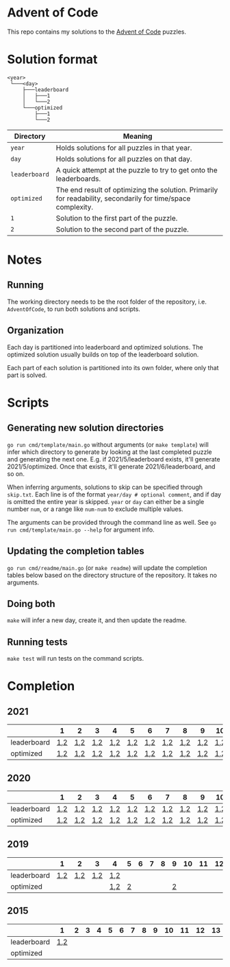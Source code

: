 # Advent of Code

This repo contains my solutions to the [Advent of Code](https://adventofcode.com/) puzzles.

# Solution format

```
<year>
 └───<day>
     ├───leaderboard
     │   ├───1
     │   └───2
     └───optimized
         ├───1
         └───2
```

| Directory     | Meaning                                                                                                      |
|---------------|--------------------------------------------------------------------------------------------------------------|
| `year`        | Holds solutions for all puzzles in that year.                                                                |
| `day`         | Holds solutions for all puzzles on that day.                                                                 |
| `leaderboard` | A quick attempt at the puzzle to try to get onto the leaderboards.                                           |
| `optimized`   | The end result of optimizing the solution. Primarily for readability, secondarily for time/space complexity. |
| `1`           | Solution to the first part of the puzzle.                                                                    |
| `2`           | Solution to the second part of the puzzle.                                                                   |

# Notes

## Running

The working directory needs to be the root folder of the repository, i.e. `AdventOfCode`, to run both solutions and scripts.

## Organization

Each day is partitioned into leaderboard and optimized solutions. The optimized solution usually builds on top of the leaderboard solution.

Each part of each solution is partitioned into its own folder, where only that part is solved.

# Scripts

## Generating new solution directories

`go run cmd/template/main.go` without arguments (or `make template`) will infer which directory to generate by looking at the last completed puzzle and generating the next one.
E.g. if 2021/5/leaderboard exists, it'll generate 2021/5/optimized. Once that exists, it'll generate 2021/6/leaderboard, and so on.

When inferring arguments, solutions to skip can be specified through `skip.txt`.
Each line is of the format `year/day # optional comment`, and if day is omitted the entire year is skipped.
`year` or `day` can either be a single number `num`, or a range like `num-num` to exclude multiple values.

The arguments can be provided through the command line as well. See `go run cmd/template/main.go --help` for argument info.

## Updating the completion tables

`go run cmd/readme/main.go` (or `make readme`) will update the completion tables below based on the directory structure of the repository. It takes no arguments.

## Doing both

`make` will infer a new day, create it, and then update the readme.

## Running tests

`make test` will run tests on the command scripts.

# Completion

## 2021

|             | 1                                                                   | 2                                                                   | 3                                                                   | 4                                                                   | 5                                                                   | 6                                                                   | 7                                                                   | 8                                                                   | 9                                                                   | 10                                                                    | 11                                                                    | 12                                                                    | 13                                                                    | 14                                                                    | 15                                                                    | 16                                                                    | 17                                                                    | 18                                                                    | 19                                                                    | 20                                                                    | 21                                                                    | 22                                                                    | 23                                                                    | 24                                                                    | 25                                 |
|-------------|---------------------------------------------------------------------|---------------------------------------------------------------------|---------------------------------------------------------------------|---------------------------------------------------------------------|---------------------------------------------------------------------|---------------------------------------------------------------------|---------------------------------------------------------------------|---------------------------------------------------------------------|---------------------------------------------------------------------|-----------------------------------------------------------------------|-----------------------------------------------------------------------|-----------------------------------------------------------------------|-----------------------------------------------------------------------|-----------------------------------------------------------------------|-----------------------------------------------------------------------|-----------------------------------------------------------------------|-----------------------------------------------------------------------|-----------------------------------------------------------------------|-----------------------------------------------------------------------|-----------------------------------------------------------------------|-----------------------------------------------------------------------|-----------------------------------------------------------------------|-----------------------------------------------------------------------|-----------------------------------------------------------------------|------------------------------------|
| leaderboard | [1](2021/1/leaderboard/1/main.go),[2](2021/1/leaderboard/2/main.go) | [1](2021/2/leaderboard/1/main.go),[2](2021/2/leaderboard/2/main.go) | [1](2021/3/leaderboard/1/main.go),[2](2021/3/leaderboard/2/main.go) | [1](2021/4/leaderboard/1/main.go),[2](2021/4/leaderboard/2/main.go) | [1](2021/5/leaderboard/1/main.go),[2](2021/5/leaderboard/2/main.go) | [1](2021/6/leaderboard/1/main.go),[2](2021/6/leaderboard/2/main.go) | [1](2021/7/leaderboard/1/main.go),[2](2021/7/leaderboard/2/main.go) | [1](2021/8/leaderboard/1/main.go),[2](2021/8/leaderboard/2/main.go) | [1](2021/9/leaderboard/1/main.go),[2](2021/9/leaderboard/2/main.go) | [1](2021/10/leaderboard/1/main.go),[2](2021/10/leaderboard/2/main.go) | [1](2021/11/leaderboard/1/main.go),[2](2021/11/leaderboard/2/main.go) | [1](2021/12/leaderboard/1/main.go),[2](2021/12/leaderboard/2/main.go) | [1](2021/13/leaderboard/1/main.go),[2](2021/13/leaderboard/2/main.go) | [1](2021/14/leaderboard/1/main.go),[2](2021/14/leaderboard/2/main.go) | [1](2021/15/leaderboard/1/main.go),[2](2021/15/leaderboard/2/main.go) | [1](2021/16/leaderboard/1/main.go),[2](2021/16/leaderboard/2/main.go) | [1](2021/17/leaderboard/1/main.go),[2](2021/17/leaderboard/2/main.go) | [1](2021/18/leaderboard/1/main.go),[2](2021/18/leaderboard/2/main.go) | [1](2021/19/leaderboard/1/main.go),[2](2021/19/leaderboard/2/main.go) | [1](2021/20/leaderboard/1/main.go),[2](2021/20/leaderboard/2/main.go) | [1](2021/21/leaderboard/1/main.go),[2](2021/21/leaderboard/2/main.go) | [1](2021/22/leaderboard/1/main.go),[2](2021/22/leaderboard/2/main.go) | [1](2021/23/leaderboard/1/main.go),[2](2021/23/leaderboard/2/main.go) | [1](2021/24/leaderboard/1/main.go),[2](2021/24/leaderboard/2/main.go) | [1](2021/25/leaderboard/1/main.go) |
| optimized   | [1](2021/1/optimized/1/main.go),[2](2021/1/optimized/2/main.go)     | [1](2021/2/optimized/1/main.go),[2](2021/2/optimized/2/main.go)     | [1](2021/3/optimized/1/main.go),[2](2021/3/optimized/2/main.go)     | [1](2021/4/optimized/1/main.go),[2](2021/4/optimized/2/main.go)     | [1](2021/5/optimized/1/main.go),[2](2021/5/optimized/2/main.go)     | [1](2021/6/optimized/1/main.go),[2](2021/6/optimized/2/main.go)     | [1](2021/7/optimized/1/main.go),[2](2021/7/optimized/2/main.go)     | [1](2021/8/optimized/1/main.go),[2](2021/8/optimized/2/main.go)     | [1](2021/9/optimized/1/main.go),[2](2021/9/optimized/2/main.go)     | [1](2021/10/optimized/1/main.go),[2](2021/10/optimized/2/main.go)     | [1](2021/11/optimized/1/main.go),[2](2021/11/optimized/2/main.go)     | [1](2021/12/optimized/1/main.go),[2](2021/12/optimized/2/main.go)     | [1](2021/13/optimized/1/main.go),[2](2021/13/optimized/2/main.go)     | [1](2021/14/optimized/1/main.go),[2](2021/14/optimized/2/main.go)     |                                                                       | [1](2021/16/optimized/1/main.go),[2](2021/16/optimized/2/main.go)     | [1](2021/17/optimized/1/main.go),[2](2021/17/optimized/2/main.go)     |                                                                       |                                                                       |                                                                       |                                                                       |                                                                       |                                                                       | [1](2021/24/optimized/1/main.go),[2](2021/24/optimized/2/main.go)     | [1](2021/25/optimized/1/main.go)   |

## 2020

|             | 1                                                                   | 2                                                                   | 3                                                                   | 4                                                                   | 5                                                                   | 6                                                                   | 7                                                                   | 8                                                                   | 9                                                                   | 10                                                                    | 11                                                                    | 12                                                                    | 13                                                                    | 14                                                                    | 15                                                                    | 16                                                                    | 17                                                                    | 18                                                                    | 19                                                                    | 20                                                                    | 21                                                                    | 22                                                                    | 23                                                                    | 24                                                                    | 25                                 |
|-------------|---------------------------------------------------------------------|---------------------------------------------------------------------|---------------------------------------------------------------------|---------------------------------------------------------------------|---------------------------------------------------------------------|---------------------------------------------------------------------|---------------------------------------------------------------------|---------------------------------------------------------------------|---------------------------------------------------------------------|-----------------------------------------------------------------------|-----------------------------------------------------------------------|-----------------------------------------------------------------------|-----------------------------------------------------------------------|-----------------------------------------------------------------------|-----------------------------------------------------------------------|-----------------------------------------------------------------------|-----------------------------------------------------------------------|-----------------------------------------------------------------------|-----------------------------------------------------------------------|-----------------------------------------------------------------------|-----------------------------------------------------------------------|-----------------------------------------------------------------------|-----------------------------------------------------------------------|-----------------------------------------------------------------------|------------------------------------|
| leaderboard | [1](2020/1/leaderboard/1/main.go),[2](2020/1/leaderboard/2/main.go) | [1](2020/2/leaderboard/1/main.go),[2](2020/2/leaderboard/2/main.go) | [1](2020/3/leaderboard/1/main.go),[2](2020/3/leaderboard/2/main.go) | [1](2020/4/leaderboard/1/main.go),[2](2020/4/leaderboard/2/main.go) | [1](2020/5/leaderboard/1/main.go),[2](2020/5/leaderboard/2/main.go) | [1](2020/6/leaderboard/1/main.go),[2](2020/6/leaderboard/2/main.go) | [1](2020/7/leaderboard/1/main.go),[2](2020/7/leaderboard/2/main.go) | [1](2020/8/leaderboard/1/main.go),[2](2020/8/leaderboard/2/main.go) | [1](2020/9/leaderboard/1/main.go),[2](2020/9/leaderboard/2/main.go) | [1](2020/10/leaderboard/1/main.go),[2](2020/10/leaderboard/2/main.go) | [1](2020/11/leaderboard/1/main.go),[2](2020/11/leaderboard/2/main.go) | [1](2020/12/leaderboard/1/main.go),[2](2020/12/leaderboard/2/main.go) | [1](2020/13/leaderboard/1/main.go),[2](2020/13/leaderboard/2/main.go) | [1](2020/14/leaderboard/1/main.go),[2](2020/14/leaderboard/2/main.go) | [1](2020/15/leaderboard/1/main.go),[2](2020/15/leaderboard/2/main.go) | [1](2020/16/leaderboard/1/main.go),[2](2020/16/leaderboard/2/main.go) | [1](2020/17/leaderboard/1/main.go),[2](2020/17/leaderboard/2/main.go) | [1](2020/18/leaderboard/1/main.go),[2](2020/18/leaderboard/2/main.go) | [1](2020/19/leaderboard/1/main.go),[2](2020/19/leaderboard/2/main.go) | [1](2020/20/leaderboard/1/main.go),[2](2020/20/leaderboard/2/main.go) | [1](2020/21/leaderboard/1/main.go),[2](2020/21/leaderboard/2/main.go) | [1](2020/22/leaderboard/1/main.go),[2](2020/22/leaderboard/2/main.go) | [1](2020/23/leaderboard/1/main.go),[2](2020/23/leaderboard/2/main.go) | [1](2020/24/leaderboard/1/main.go),[2](2020/24/leaderboard/2/main.go) | [1](2020/25/leaderboard/1/main.go) |
| optimized   | [1](2020/1/optimized/1/main.go),[2](2020/1/optimized/2/main.go)     | [1](2020/2/optimized/1/main.go),[2](2020/2/optimized/2/main.go)     | [1](2020/3/optimized/1/main.go),[2](2020/3/optimized/2/main.go)     | [1](2020/4/optimized/1/main.go),[2](2020/4/optimized/2/main.go)     | [1](2020/5/optimized/1/main.go),[2](2020/5/optimized/2/main.go)     | [1](2020/6/optimized/1/main.go),[2](2020/6/optimized/2/main.go)     | [1](2020/7/optimized/1/main.go),[2](2020/7/optimized/2/main.go)     | [1](2020/8/optimized/1/main.go),[2](2020/8/optimized/2/main.go)     | [1](2020/9/optimized/1/main.go),[2](2020/9/optimized/2/main.go)     | [1](2020/10/optimized/1/main.go),[2](2020/10/optimized/2/main.go)     | [1](2020/11/optimized/1/main.go),[2](2020/11/optimized/2/main.go)     | [1](2020/12/optimized/1/main.go),[2](2020/12/optimized/2/main.go)     | [1](2020/13/optimized/1/main.go),[2](2020/13/optimized/2/main.go)     |                                                                       |                                                                       | [1](2020/16/optimized/1/main.go),[2](2020/16/optimized/2/main.go)     | [1](2020/17/optimized/1/main.go)                                      | [1](2020/18/optimized/1/main.go)                                      |                                                                       |                                                                       |                                                                       |                                                                       | [1](2020/23/optimized/1/main.go),[2](2020/23/optimized/2/main.go)     |                                                                       | [1](2020/25/optimized/1/main.go)   |

## 2019

|             | 1                                                                   | 2                                                                   | 3                                                                   | 4                                                                   | 5                               | 6 | 7 | 8 | 9                               | 10 | 11 | 12 | 13                               | 14 | 15 | 16 | 17 | 18 | 19 | 20 | 21 | 22 | 23 | 24 | 25 |
|-------------|---------------------------------------------------------------------|---------------------------------------------------------------------|---------------------------------------------------------------------|---------------------------------------------------------------------|---------------------------------|---|---|---|---------------------------------|----|----|----|----------------------------------|----|----|----|----|----|----|----|----|----|----|----|----|
| leaderboard | [1](2019/1/leaderboard/1/main.go),[2](2019/1/leaderboard/2/main.go) | [1](2019/2/leaderboard/1/main.go),[2](2019/2/leaderboard/2/main.go) | [1](2019/3/leaderboard/1/main.go),[2](2019/3/leaderboard/2/main.go) | [1](2019/4/leaderboard/1/main.go),[2](2019/4/leaderboard/2/main.go) |                                 |   |   |   |                                 |    |    |    |                                  |    |    |    |    |    |    |    |    |    |    |    |    |
| optimized   |                                                                     |                                                                     |                                                                     | [1](2019/4/optimized/1/main.go),[2](2019/4/optimized/2/main.go)     | [2](2019/5/optimized/2/main.go) |   |   |   | [2](2019/9/optimized/2/main.go) |    |    |    | [2](2019/13/optimized/2/main.go) |    |    |    |    |    |    |    |    |    |    |    |    |

## 2015

|             | 1                                                                   | 2 | 3 | 4 | 5 | 6 | 7 | 8 | 9 | 10 | 11 | 12 | 13 | 14 | 15 | 16 | 17 | 18 | 19 | 20 | 21 | 22 | 23 | 24 | 25 |
|-------------|---------------------------------------------------------------------|---|---|---|---|---|---|---|---|----|----|----|----|----|----|----|----|----|----|----|----|----|----|----|----|
| leaderboard | [1](2015/1/leaderboard/1/main.go),[2](2015/1/leaderboard/2/main.go) |   |   |   |   |   |   |   |   |    |    |    |    |    |    |    |    |    |    |    |    |    |    |    |    |
| optimized   |                                                                     |   |   |   |   |   |   |   |   |    |    |    |    |    |    |    |    |    |    |    |    |    |    |    |    |

